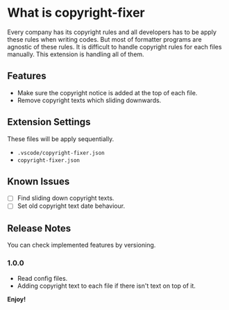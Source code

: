 # What is copyright-fixer

Every company has its copyright rules and all developers has to be apply these rules when
writing codes. But most of formatter programs are agnostic of these rules. It is difficult
to handle copyright rules for each files manually. This extension is handling all of them.

## Features

- Make sure the copyright notice is added at the top of each file.
- Remove copyright texts which sliding downwards.

## Extension Settings

These files will be apply sequentially.

- `.vscode/copyright-fixer.json`
- `copyright-fixer.json`

## Known Issues

- [ ] Find sliding down copyright texts.
- [ ] Set old copyright text date behaviour.

## Release Notes

You can check implemented features by versioning.

### 1.0.0

- Read config files.
- Adding copyright text to each file if there isn't text on top of it.

**Enjoy!**
